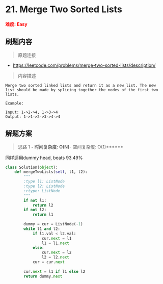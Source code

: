 # 21. Merge Two Sorted Lists

**<font color=red>难度: Easy</font>**

## 刷题内容

> 原题连接

* https://leetcode.com/problems/merge-two-sorted-lists/description/

> 内容描述

```
Merge two sorted linked lists and return it as a new list. The new list should be made by splicing together the nodes of the first two lists.

Example:

Input: 1->2->4, 1->3->4
Output: 1->1->2->3->4->4
```

## 解题方案

> 思路 1
******- 时间复杂度: O(N)******- 空间复杂度: O(1)******

同样适用dummy head, beats 93.49%

```python
class Solution(object):
    def mergeTwoLists(self, l1, l2):
        """
        :type l1: ListNode
        :type l2: ListNode
        :rtype: ListNode
        """
        if not l1:
            return l2
        if not l2:
            return l1
        
        dummy = cur = ListNode(-1)
        while l1 and l2:
            if l1.val < l2.val:
                cur.next = l1
                l1 = l1.next
            else:
                cur.next = l2
                l2 = l2.next
            cur = cur.next
            
        cur.next = l1 if l1 else l2
        return dummy.next            
```




